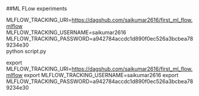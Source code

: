 ##ML FLow experiments


MLFLOW_TRACKING_URI=https://dagshub.com/saikumar2616/first_ml_flow.mlflow \
MLFLOW_TRACKING_USERNAME=saikumar2616 \
MLFLOW_TRACKING_PASSWORD=a942784accdc1d890f0ec526a3bcbea789234e30 \
python script.py


export MLFLOW_TRACKING_URI=https://dagshub.com/saikumar2616/first_ml_flow.mlflow
export MLFLOW_TRACKING_USERNAME=saikumar2616
export MLFLOW_TRACKING_PASSWORD=a942784accdc1d890f0ec526a3bcbea789234e30